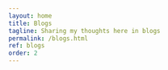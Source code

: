 ```yaml
---
layout: home
title: Blogs
tagline: Sharing my thoughts here in blogs
permalink: /blogs.html
ref: blogs
order: 2
---
```


